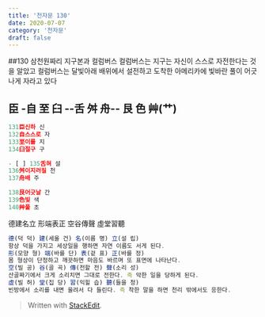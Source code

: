 ```yaml
---
title: '천자문 130'
date: 2020-07-07
category: '천자문'
draft: false
---
```

  ##130 삼천원짜리 지구본과 컬럼버스
  컬럼버스는 지구는 자신이 스스로 자전한다는 것을 알았고
  컬럼버스는 달빛아래 배위에서 설전하고
  도착한 아메리카에 빛바란 풀이 어긋나게 자라고 있다
  

## 臣 -自 至 臼 --舌 舛 舟-- 艮 色 艸(艹)

```js
131臣신하 신
132自스스로 자
133至이를 지
134臼절구 구

- [ ] 135舌혀 설
136舛이지러질 천
137舟배 주

138艮어긋날 간
139色빛 색
140艸풀 초

```
德建名立  形端表正
空谷傳聲  虛堂習聽
```js
德(덕 덕) 建(세울 건) 名(이름 명) 立(설 립)
항상 덕을 가지고 세상일을 행하면 자연 이름도 서게 된다.
形(모양 형) 端(바를 단) 表(겉 표) 正(바를 정)
몸 형상이 단정하고 깨끗하면 마음도 바르며 또 표면에 나타난다.
空(빌 공) 谷(골 곡) 傳(전할 전) 聲(소리 성)
산골짜기에서 크게 소리치면 그대로 전한다. 즉 악한 일을 당하게 된다.
虛(빌 허) 堂(집 당) 習(익힐 습) 聽(들을 청)
빈방에서 소리를 내면 울려서 다 들린다. 즉 착한 말을 하면 천리 밖에서도 응한다.
```


> Written with [StackEdit](https://stackedit.io/).
<!--stackedit_data:
eyJoaXN0b3J5IjpbMTU0NDkwODEyMiwtMjY1MTYwMzIwXX0=
-->